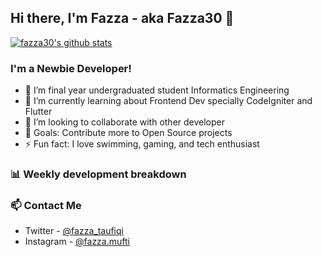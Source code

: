 ## Hi there, I'm Fazza - aka Fazza30 👋

[![fazza30's github stats](https://github-readme-stats.vercel.app/api?username=fazza30)](https://github.com/fazza30/fazza30)

### I'm a Newbie Developer!
- 🔭 I’m final year undergraduated student Informatics Engineering
- 🌱 I’m currently learning about Frontend Dev specially CodeIgniter and Flutter
- 👯 I’m looking to collaborate with other developer
- 🥅 Goals: Contribute more to Open Source projects
- ⚡ Fun fact: I love swimming, gaming, and tech enthusiast 

### 📊 Weekly development breakdown

<!-- START_SECTION:waka -->
<!-- END_SECTION:waka -->


### 📫 Contact Me
- Twitter - [@fazza_taufiqi](https://twitter.com/fazza_taufiqi)
- Instagram - [@fazza.mufti](https://instagram.com/fazza.mufti)
